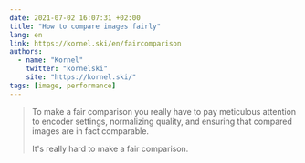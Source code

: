 ```yaml
---
date: 2021-07-02 16:07:31 +02:00
title: "How to compare images fairly"
lang: en
link: https://kornel.ski/en/faircomparison
authors:
  - name: "Kornel"
    twitter: "kornelski"
    site: "https://kornel.ski/"
tags: [image, performance]
---
```


> To make a fair comparison you really have to pay meticulous attention to encoder settings, normalizing quality, and ensuring that compared images are in fact comparable.
>
> It's really hard to make a fair comparison.
